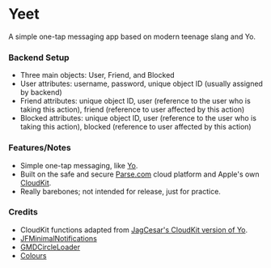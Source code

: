 # Yeet
A simple one-tap messaging app based on modern teenage slang and Yo.

### Backend Setup
* Three main objects: User, Friend, and Blocked
* User attributes: username, password, unique object ID (usually assigned by backend)
* Friend attributes: unique object ID, user (reference to the user who is taking this action), friend (reference to user affected by this action)
* Blocked attributes: unique object ID, user (reference to the user who is taking this action), blocked (reference to user affected by this action)

### Features/Notes
* Simple one-tap messaging, like [Yo](http://www.justyo.co).
* Built on the safe and secure [Parse.com](http://parse.com) cloud platform and Apple's own [CloudKit](https://developer.apple.com/icloud/documentation/cloudkit-storage/).
* Really barebones; not intended for release, just for practice.

### Credits
* CloudKit functions adapted from [JagCesar's CloudKit version of Yo](https://github.com/JagCesar/CloudKit-YO).
* [JFMinimalNotifications](https://github.com/atljeremy/JFMinimalNotifications)
* [GMDCircleLoader](https://github.com/gabemdev/GMDCircleLoader)
* [Colours](https://github.com/bennyguitar/Colours)
